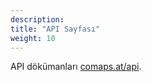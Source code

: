 ```yaml
---
description:
title: "API Sayfası"
weight: 10
---
```


API dökümanları [comaps.at/api](https://comaps.at/api).
